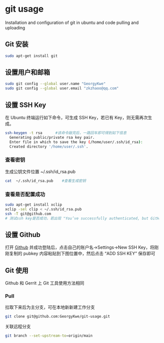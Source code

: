 # git usage

Installation and configuration of git in ubuntu and code pulling and uploading

## Git 安装

```bash
sudo apt-get install git
```

## 设置用户和邮箱

```bash
sudo git config --global user.name "GeorgyKwe"
sudo git config --global user.email "zkzhaoo@qq.com"
```

## 设置 SSH Key

在 Ubuntu 终端运行如下命令，可生成 SSH Key，若已有 Key，则无需再次生成。

```bash
ssh-keygen -t rsa      #该命令敲完后，一路回车即可得到如下信息
  Generating public/private rsa key pair.
  Enter file in which to save the key (/home/user/.ssh/id_rsa):
  Created directory '/home/user/.ssh'.
```

### 查看密钥

生成公钥文件位置 ~/.ssh/id_rsa.pub

```bash
cat  ~/.ssh/id_rsa.pub    #查看生成密钥
```

### 查看是否配置成功

```bash
sudo apt-get install xclip
xclip -sel clip < ~/.ssh/id_rsa.pub
ssh -T git@github.com    
# 测试ssh key是否成功，若出现 "You’ve successfully authenticated, but GitHub does not provide shell access" 表示已成功连上 Github
```

## 设置 Github

打开 [Github](https://github.com/) 并成功登陆后，点击自己的账户名->Settings->New SSH Key，将刚刚复制的 pubkey 内容粘贴到下图位置中，然后点击 “ADD SSH KEY” 保存即可

## Git 使用

Github 和 Gerrit 上 Git 工具使用方法相同 

### Pull

拉取下来后为主分支，可在本地新新建工作分支

```bash
git clone git@github.com:GeorgyKwe/git-usage.git
```

关联远程分支

```bash
git branch --set-upstream-to=origin/main
```

